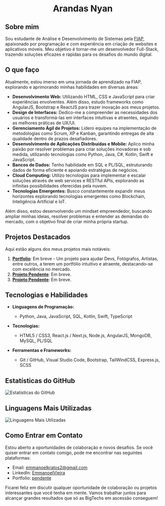 <h1 align="center">Arandas Nyan</h1>

## Sobre mim

Sou estudante de Análise e Desenvolvimento de Sistemas pela [FIAP](https://fiap.com.br), apaixonado por programação e com experiência em criação de websites e aplicativos móveis. Meu objetivo é tornar-me um desenvolvedor Full-Stack, trazendo soluções eficazes e rápidas para os desafios do mundo digital.

## O que faço

Atualmente, estou imerso em uma jornada de aprendizado na FIAP, explorando e aprimorando minhas habilidades em diversas áreas:

- **Desenvolvimento Web:** Utilizando HTML, CSS e JavaScript para criar experiências envolventes. Além disso, estudo frameworks como AngularJS, Bootstrap e ReactJS para trazer inovação aos meus projetos.
- **Design de Interfaces:** Dedico-me a compreender as necessidades dos usuários e transformá-las em interfaces intuitivas e atraentes, seguindo as melhores práticas de UX/UI.
- **Gerenciamento Ágil de Projetos:** Lidero equipes na implementação de metodologias como Scrum, XP e Kanban, garantindo entregas de alta qualidade dentro de prazos desafiadores.
- **Desenvolvimento de Aplicações Distribuídas e Mobile:** Aplico minha paixão por resolver problemas para criar soluções inovadoras e sob medida, utilizando tecnologias como Python, Java, C#, Kotlin, Swift e JavaScript.
- **Bancos de Dados:** Tenho habilidade em SQL e PL/SQL, estruturando dados de forma eficiente e apoiando estratégias de negócios.
- **Cloud Computing:** Utilizo tecnologias para implementar e escalar soluções através de web services e RESTful APIs, explorando as infinitas possibilidades oferecidas pela nuvem.
- **Tecnologias Emergentes:** Busco constantemente expandir meus horizontes explorando tecnologias emergentes como Blockchain, Inteligência Artificial e IoT.

Além disso, estou desenvolvendo um mindset empreendedor, buscando ampliar minhas ideias, resolver problemas e entender as demandas do mercado, com o objetivo final de criar minha própria startup.

## Projetos Destacados

Aqui estão alguns dos meus projetos mais notáveis:

1. **[Portfolio](#)**: Em breve - Um projeto para ajudar Devs, Fotógrafos, Artistas, entre outros, a terem um portfólio intuitivo e atraente, destacando-se com excelência no mercado.
2. **[Projeto Pendente](#)**: Em breve.
3. **[Projeto Pendente](#)**: Em breve.

## Tecnologias e Habilidades

- **Linguagens de Programação:**
  - Python, Java, JavaScript, SQL, Kotlin, Swift, TypeScript

- **Tecnologias:**
  - HTML5 / CSS3, React.js / Next.js, Node.js, AngularJS, MongoDB, MySQL, PL/SQL

- **Ferramentas e Frameworks:**
  - Git / GitHub, Visual Studio Code, Bootstrap, TailWindCSS, Express.js, SCSS

## Estatísticas do GitHub

![Estatísticas do GitHub](https://github-readme-stats.vercel.app/api?username=ArandasNyan&show_icons=true)

## Linguagens Mais Utilizadas

![Linguagens Mais Utilizadas](https://github-readme-stats.vercel.app/api/top-langs/?username=ArandasNyan&layout=compact)

## Como Entrar em Contato

Estou aberto a oportunidades de colaboração e novos desafios. Se você quiser entrar em contato comigo, pode me encontrar nas seguintes plataformas:

- Email: [emmanoelkratos2@gmail.com](mailto:emmanoelkratos2@gmail.com)
- LinkedIn: [EmmanoelVieira](https://www.linkedin.com/in/emmanoel-vieira-57b7b6244/)
- Portfolio: [pendente](#)

Ficarei feliz em discutir qualquer oportunidade de colaboração ou projetos interessantes que você tenha em mente. Vamos trabalhar juntos para alcançar grandes resultados que só as BigTechs em ascessão conseguem!

